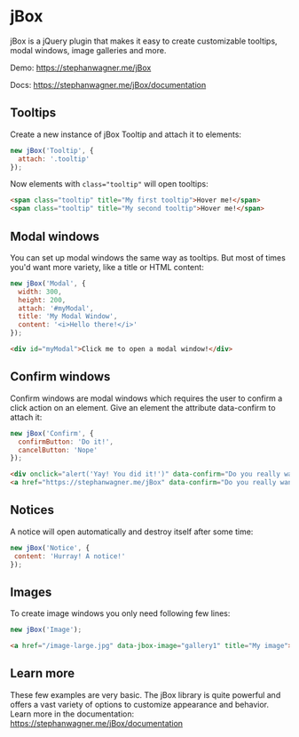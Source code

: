 # jBox

jBox is a jQuery plugin that makes it easy to create customizable tooltips, modal windows, image galleries and more.

Demo: https://stephanwagner.me/jBox

Docs: https://stephanwagner.me/jBox/documentation


## Tooltips

Create a new instance of jBox Tooltip and attach it to elements:

```javascript
new jBox('Tooltip', {
  attach: '.tooltip'
});
```

Now elements with `class="tooltip"` will open tooltips:

```html
<span class="tooltip" title="My first tooltip">Hover me!</span>
<span class="tooltip" title="My second tooltip">Hover me!</span>
```

## Modal windows

You can set up modal windows the same way as tooltips.
But most of times you'd want more variety, like a title or HTML content:

```javascript
new jBox('Modal', {
  width: 300,
  height: 200,
  attach: '#myModal',
  title: 'My Modal Window',
  content: '<i>Hello there!</i>'
});
```
```html
<div id="myModal">Click me to open a modal window!</div>
```


## Confirm windows

Confirm windows are modal windows which requires the user to confirm a click action on an element.
Give an element the attribute data-confirm to attach it:

```javascript
new jBox('Confirm', {
  confirmButton: 'Do it!',
  cancelButton: 'Nope'
});
```
```html
<div onclick="alert('Yay! You did it!')" data-confirm="Do you really want to do this?">Click me!</div>
<a href="https://stephanwagner.me/jBox" data-confirm="Do you really want to leave this page?">Click me!</a>
```

## Notices

A notice will open automatically and destroy itself after some time:

```javascript
new jBox('Notice', {
 content: 'Hurray! A notice!'
});
```

## Images

To create image windows you only need following few lines:

```javascript
new jBox('Image');
```
```html
<a href="/image-large.jpg" data-jbox-image="gallery1" title="My image"><img src="/image.jpg" alt=""></a>
```

## Learn more

These few examples are very basic.
The jBox library is quite powerful and offers a vast variety of options to customize appearance and behavior.
Learn more in the documentation: https://stephanwagner.me/jBox/documentation
